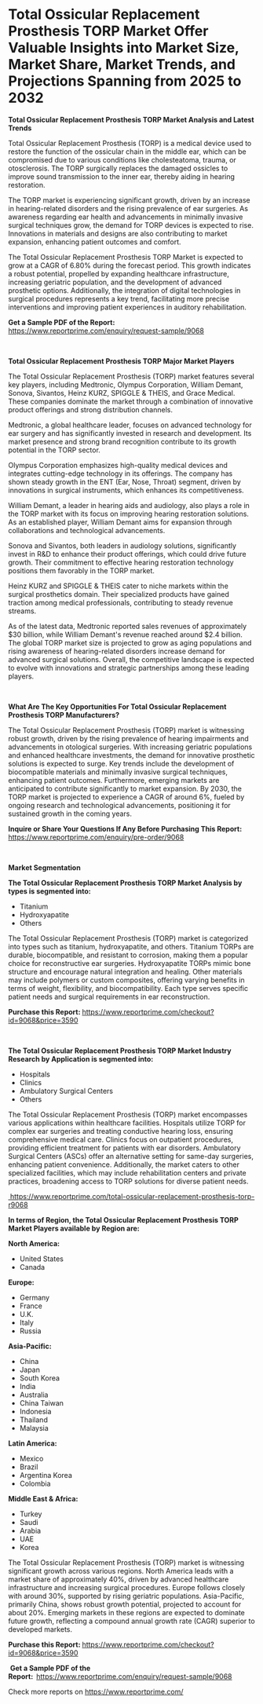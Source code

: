 <p><h1>Total Ossicular Replacement Prosthesis TORP Market Offer Valuable Insights into Market Size, Market Share, Market Trends, and Projections Spanning from 2025 to 2032</h1></p><p><strong>Total Ossicular Replacement Prosthesis TORP Market Analysis and Latest Trends</strong></p>
<p><p>Total Ossicular Replacement Prosthesis (TORP) is a medical device used to restore the function of the ossicular chain in the middle ear, which can be compromised due to various conditions like cholesteatoma, trauma, or otosclerosis. The TORP surgically replaces the damaged ossicles to improve sound transmission to the inner ear, thereby aiding in hearing restoration.</p><p>The TORP market is experiencing significant growth, driven by an increase in hearing-related disorders and the rising prevalence of ear surgeries. As awareness regarding ear health and advancements in minimally invasive surgical techniques grow, the demand for TORP devices is expected to rise. Innovations in materials and designs are also contributing to market expansion, enhancing patient outcomes and comfort. </p><p>The Total Ossicular Replacement Prosthesis TORP Market is expected to grow at a CAGR of 6.80% during the forecast period. This growth indicates a robust potential, propelled by expanding healthcare infrastructure, increasing geriatric population, and the development of advanced prosthetic options. Additionally, the integration of digital technologies in surgical procedures represents a key trend, facilitating more precise interventions and improving patient experiences in auditory rehabilitation.</p></p>
<p><strong>Get a Sample PDF of the Report:&nbsp;</strong> <a href="https://www.reportprime.com/enquiry/request-sample/9068?utm_campaign=2300&utm_medium=2&utm_source=Github&utm_content=ia&utm_term=20032025&utm_id=total-ossicular-replacement-prosthesis-torp">https://www.reportprime.com/enquiry/request-sample/9068</a></p>
<p>&nbsp;</p>
<p><strong>Total Ossicular Replacement Prosthesis TORP Major Market Players</strong></p>
<p><p>The Total Ossicular Replacement Prosthesis (TORP) market features several key players, including Medtronic, Olympus Corporation, William Demant, Sonova, Sivantos, Heinz KURZ, SPIGGLE & THEIS, and Grace Medical. These companies dominate the market through a combination of innovative product offerings and strong distribution channels.</p><p>Medtronic, a global healthcare leader, focuses on advanced technology for ear surgery and has significantly invested in research and development. Its market presence and strong brand recognition contribute to its growth potential in the TORP sector.</p><p>Olympus Corporation emphasizes high-quality medical devices and integrates cutting-edge technology in its offerings. The company has shown steady growth in the ENT (Ear, Nose, Throat) segment, driven by innovations in surgical instruments, which enhances its competitiveness.</p><p>William Demant, a leader in hearing aids and audiology, also plays a role in the TORP market with its focus on improving hearing restoration solutions. As an established player, William Demant aims for expansion through collaborations and technological advancements.</p><p>Sonova and Sivantos, both leaders in audiology solutions, significantly invest in R&D to enhance their product offerings, which could drive future growth. Their commitment to effective hearing restoration technology positions them favorably in the TORP market.</p><p>Heinz KURZ and SPIGGLE & THEIS cater to niche markets within the surgical prosthetics domain. Their specialized products have gained traction among medical professionals, contributing to steady revenue streams.</p><p>As of the latest data, Medtronic reported sales revenues of approximately $30 billion, while William Demant's revenue reached around $2.4 billion. The global TORP market size is projected to grow as aging populations and rising awareness of hearing-related disorders increase demand for advanced surgical solutions. Overall, the competitive landscape is expected to evolve with innovations and strategic partnerships among these leading players.</p></p>
<p>&nbsp;</p>
<p><strong>What Are The Key Opportunities For Total Ossicular Replacement Prosthesis TORP Manufacturers?</strong></p>
<p><p>The Total Ossicular Replacement Prosthesis (TORP) market is witnessing robust growth, driven by the rising prevalence of hearing impairments and advancements in otological surgeries. With increasing geriatric populations and enhanced healthcare investments, the demand for innovative prosthetic solutions is expected to surge. Key trends include the development of biocompatible materials and minimally invasive surgical techniques, enhancing patient outcomes. Furthermore, emerging markets are anticipated to contribute significantly to market expansion. By 2030, the TORP market is projected to experience a CAGR of around 6%, fueled by ongoing research and technological advancements, positioning it for sustained growth in the coming years.</p></p>
<p><strong>Inquire or Share Your Questions If Any Before Purchasing This Report:</strong> <a href="https://www.reportprime.com/enquiry/pre-order/9068?utm_campaign=2300&utm_medium=2&utm_source=Github&utm_content=ia&utm_term=20032025&utm_id=total-ossicular-replacement-prosthesis-torp">https://www.reportprime.com/enquiry/pre-order/9068</a></p>
<p>&nbsp;</p>
<p><strong>Market Segmentation</strong></p>
<p><strong>The Total Ossicular Replacement Prosthesis TORP Market Analysis by types is segmented into:</strong></p>
<p><ul><li>Titanium</li><li>Hydroxyapatite</li><li>Others</li></ul></p>
<p><p>The Total Ossicular Replacement Prosthesis (TORP) market is categorized into types such as titanium, hydroxyapatite, and others. Titanium TORPs are durable, biocompatible, and resistant to corrosion, making them a popular choice for reconstructive ear surgeries. Hydroxyapatite TORPs mimic bone structure and encourage natural integration and healing. Other materials may include polymers or custom composites, offering varying benefits in terms of weight, flexibility, and biocompatibility. Each type serves specific patient needs and surgical requirements in ear reconstruction.</p></p>
<p><strong>Purchase this Report:&nbsp;</strong><a href="https://www.reportprime.com/checkout?id=9068&price=3590&utm_campaign=2300&utm_medium=2&utm_source=Github&utm_content=ia&utm_term=20032025&utm_id=total-ossicular-replacement-prosthesis-torp">https://www.reportprime.com/checkout?id=9068&price=3590</a></p>
<p>&nbsp;</p>
<p><strong>The Total Ossicular Replacement Prosthesis TORP Market Industry Research by Application is segmented into:</strong></p>
<p><ul><li>Hospitals</li><li>Clinics</li><li>Ambulatory Surgical Centers</li><li>Others</li></ul></p>
<p><p>The Total Ossicular Replacement Prosthesis (TORP) market encompasses various applications within healthcare facilities. Hospitals utilize TORP for complex ear surgeries and treating conductive hearing loss, ensuring comprehensive medical care. Clinics focus on outpatient procedures, providing efficient treatment for patients with ear disorders. Ambulatory Surgical Centers (ASCs) offer an alternative setting for same-day surgeries, enhancing patient convenience. Additionally, the market caters to other specialized facilities, which may include rehabilitation centers and private practices, broadening access to TORP solutions for diverse patient needs.</p></p>
<p><a href="https://www.reportprime.com/total-ossicular-replacement-prosthesis-torp-r9068?utm_campaign=2300&utm_medium=2&utm_source=Github&utm_content=ia&utm_term=20032025&utm_id=total-ossicular-replacement-prosthesis-torp">&nbsp;https://www.reportprime.com/total-ossicular-replacement-prosthesis-torp-r9068</a></p>
<p><strong>In terms of Region, the Total Ossicular Replacement Prosthesis TORP Market Players available by Region are:</strong></p>
<p>
    <p> <strong> North America: </strong>
        <ul>
            <li>United States</li>
            <li>Canada</li>
        </ul>
        </p> 
    <p> <strong> Europe: </strong>
        <ul>
            <li>Germany</li>
            <li>France</li>
            <li>U.K.</li>
            <li>Italy</li>
            <li>Russia</li>
        </ul>
        </p> 
    <p> <strong> Asia-Pacific: </strong>
        <ul>
            <li>China</li>
            <li>Japan</li>
            <li>South Korea</li>
            <li>India</li>
            <li>Australia</li>
            <li>China Taiwan</li>
            <li>Indonesia</li>
            <li>Thailand</li>
            <li>Malaysia</li>
        </ul>
        </p> 
    <p> <strong> Latin America: </strong>
        <ul>
            <li>Mexico</li>
            <li>Brazil</li>
            <li>Argentina Korea</li>
            <li>Colombia</li>
        </ul>
        </p> 
    <p> <strong> Middle East & Africa: </strong>
        <ul>
            <li>Turkey</li>
            <li>Saudi</li>
            <li>Arabia</li>
            <li>UAE</li>
            <li>Korea</li>
        </ul>
    </p>
    </p>
<p><p>The Total Ossicular Replacement Prosthesis (TORP) market is witnessing significant growth across various regions. North America leads with a market share of approximately 40%, driven by advanced healthcare infrastructure and increasing surgical procedures. Europe follows closely with around 30%, supported by rising geriatric populations. Asia-Pacific, primarily China, shows robust growth potential, projected to account for about 20%. Emerging markets in these regions are expected to dominate future growth, reflecting a compound annual growth rate (CAGR) superior to developed markets.</p></p>
<p><strong>Purchase this Report: </strong><a href="https://www.reportprime.com/checkout?id=9068&price=3590&utm_campaign=2300&utm_medium=2&utm_source=Github&utm_content=ia&utm_term=20032025&utm_id=total-ossicular-replacement-prosthesis-torp">https://www.reportprime.com/checkout?id=9068&price=3590</a></p>
<p>&nbsp;<strong>Get a Sample PDF of the Report:&nbsp;&nbsp;</strong><a href="https://www.reportprime.com/enquiry/request-sample/9068?utm_campaign=2300&utm_medium=2&utm_source=Github&utm_content=ia&utm_term=20032025&utm_id=total-ossicular-replacement-prosthesis-torp">https://www.reportprime.com/enquiry/request-sample/9068</a></p>
<p><strong></strong></p>
<p>Check more reports on <a href="https://www.reportprime.com/?utm_campaign=2300&utm_medium=2&utm_source=Github&utm_content=ia&utm_term=20032025&utm_id=total-ossicular-replacement-prosthesis-torp">https://www.reportprime.com/</a></p>